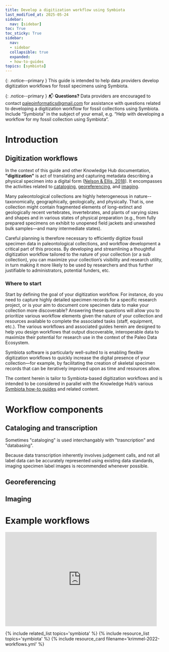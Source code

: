 ```yaml
---
title: Develop a digitization workflow using Symbiota
last_modified_at: 2025-05-24
sidebar:
  nav: [sidebar]
toc: True
toc_sticky: True
sidebar:
  nav:
  - sidebar
  collapsible: true
  expanded:
  - how-to-guides
topics: [symbiota]
---
```


{: .notice--primary }
This guide is intended to help data providers develop digitization workflows for fossil specimens using Symbiota.

{: .notice--primary }
📬 **Questions?** Data providers are encouraged to contact paleoinformatics@gmail.com for assistance with questions related to developing a digitization workflow for fossil collections using Symbiota. Include “Symbiota” in the subject of your email, e.g. “Help with developing a workflow for my fossil collection using Symbiota”.

# Introduction

## Digitization workflows
In the context of this guide and other Knowledge Hub documentation, **"digitization"** is act of translating and capturing metadata describing a physical specimen into a digital form ([Nelson & Ellis, 2018](https://doi.org/10.1098/rstb.2017.0391)). It encompasses the activities related to [cataloging](#cataloging), [georeferencing](#georeferencing), and [imaging](#imaging). 

Many paleontological collections are highly heterogeneous in nature--taxonomically, geographically, geologically, and physically. That is, one collection might contain fragmented elements of long-extinct and geologically recent vertebrates, invertebrates, and plants of varying sizes and shapes and in various states of physical preparation (e.g., from fully prepared specimens on exhibit to unopened field jackets and unwashed bulk samples—and many intermediate states). 

Careful planning is therefore necessary to efficiently digitize fossil specimen data in paleontological collections, and workflow development a critical part of this process. By developing and streamlining a thoughtful digitization workflow tailored to the nature of your collection (or a sub collection), you can maximize your collection’s visibility and research utility, in turn making it more likely to be used by researchers and thus further justifiable to administrators, potential funders, etc.

### Where to start 
Start by defining the goal of your digitization workflow. For instance, do you need to capture highly detailed specimen records for a specific research project, or is your aim to document core specimen data to make your collection more discoverable? Answering these questions will allow you to prioritize various workflow elements given the nature of your collection and resources available to complete the associated tasks (staff, equipment, etc.). The various workflows and associated guides herein are designed to help you design workflows that output discoverable, interoperable data to maximize their potential for research use in the context of the Paleo Data Ecosystem.

Symbiota software is particularly well-suited to is enabling flexible digitization workflows to quickly increase the digital presence of your collection—for example, by facilitating the creation of skeletal specimen records that can be iteratively improved upon as time and resources allow. 

The content herein is tailor to Symbiota-based digitization workflows and is intended to be considered in parallel with the Knowledge Hub’s various [Symbiota how-to guides](/knowledge-hub/topics?topic=symbiota) and related content.

# Workflow components

## Cataloging and transcription

Sometimes "cataloging" is used interchangably with "trasncription" and "databasing". 


Because data transcription inherently involves judgement calls, and not all label data can be accurately represented using existing data standards, imaging specimen label images is recommended whenever possible. 

## Georeferencing

## Imaging

# Example workflows

<iframe src="https://docs.google.com/presentation/d/1_b6990eETxSRmIVEb8eamaAhEuK3jWLxTB41YYcX_so/embed?start=false&loop=false&delayms=10000" frameborder="0" width="480" height="299" allowfullscreen="true" mozallowfullscreen="true" webkitallowfullscreen="true"></iframe>


{% include related_list topics='symbiota' %}
{% include resource_list topics='symbiota' %}
{% include resource_card filename='krimmel-2022-workflows.yml' %}
